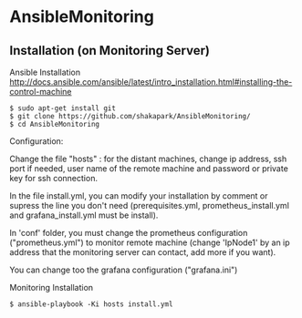 # AnsibleMonitoring
## Installation (on Monitoring Server)
Ansible Installation
http://docs.ansible.com/ansible/latest/intro_installation.html#installing-the-control-machine

~~~ shell
$ sudo apt-get install git
$ git clone https://github.com/shakapark/AnsibleMonitoring/
$ cd AnsibleMonitoring
~~~

Configuration:

Change the file "hosts" : for the distant machines, change ip address, ssh port if needed, user name of the remote machine and password or private key for ssh connection.

In the file install.yml, you can modify your installation by comment or supress the line you don't need (prerequisites.yml, prometheus_install.yml and grafana_install.yml must be install).

In 'conf' folder, you must change the prometheus configuration ("prometheus.yml") to monitor remote machine (change 'IpNode1' by an ip address that the monitoring server can contact, add more if you want).

You can change too the grafana configuration ("grafana.ini")

Monitoring Installation
~~~ shell
$ ansible-playbook -Ki hosts install.yml
~~~
